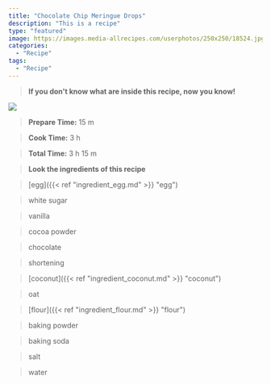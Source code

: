 ```yaml
---
title: "Chocolate Chip Meringue Drops"
description: "This is a recipe"
type: "featured"
image: https://images.media-allrecipes.com/userphotos/250x250/18524.jpg
categories: 
  - "Recipe"
tags: 
  - "Recipe"
---
```



>**If you don't know what are inside this recipe, now you know!**

![](../images/Recipes-Banner.jpg)
> **Prepare Time:** 15 m


> **Cook Time:** 3 h


> **Total Time:** 3 h 15 m

> **Look the ingredients of this recipe**

> [egg]({{< ref "ingredient_egg.md" >}} "egg")

> white sugar

> vanilla

> cocoa powder

> chocolate

> shortening

> [coconut]({{< ref "ingredient_coconut.md" >}} "coconut")

> oat

> [flour]({{< ref "ingredient_flour.md" >}} "flour")

> baking powder

> baking soda

> salt

> water

